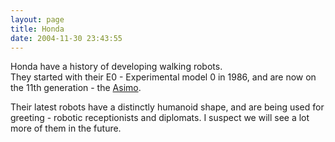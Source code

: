 ```yaml
---
layout: page
title: Honda
date: 2004-11-30 23:43:55
---
```

Honda have a history of developing walking robots.<br>
They started with their E0 - Experimental model 0 in 1986, and are now on the 11th generation - the [Asimo](/wiki/asimo.html "Asimo").

Their latest robots have a distinctly humanoid shape, and are being used for greeting - robotic receptionists and diplomats. I suspect we will see a lot more of them in the future.

